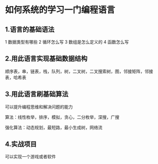 # 如何系统的学习一门编程语言

## 1.语言的基础语法
1 数据类型有哪些
2 循环怎么写
3 数组是怎么定义的
4 函数怎么写
## 2.用此语言实现基础数据结构
顺序表，串，链表，栈，队列，树，二叉树，二叉搜索树，图，邻接矩阵，邻接表，哈希表
## 3.用此语言刷基础算法
可以提升编程思维和解决问题的能力

算法：线性枚举，排序，模拟，贪心，二分枚举，深搜，广搜

强化算法：动态规划，最短路，最小生成树，网络流
## 4.实战项目
可以实现一个游戏或者软件
